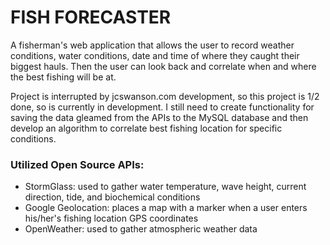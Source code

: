 
# FISH FORECASTER
A fisherman's web application that allows the user to record weather conditions, water conditions, date and time of where they caught their biggest hauls.  Then the user can look back and correlate when and where the best fishing will be at.

Project is interrupted by jcswanson.com development, so this project is 1/2 done, so is currently in development. I still need to create functionality for saving the data gleamed from the APIs to the MySQL database and then develop an algorithm to correlate best fishing location for specific conditions. 

### Utilized Open Source APIs: 
- StormGlass: used to gather water temperature, wave height, current direction, tide, and biochemical conditions
- Google Geolocation: places a map with a marker when a user enters his/her's fishing location GPS coordinates 
- OpenWeather: used to gather atmospheric weather data
